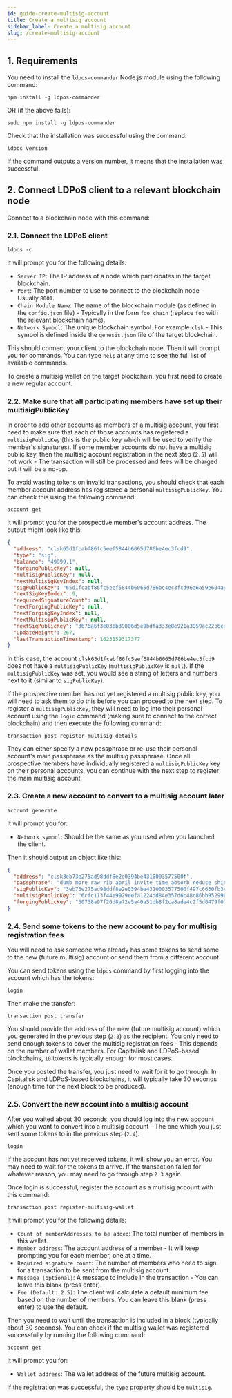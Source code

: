 ```yaml
---
id: guide-create-multisig-account
title: Create a multisig account
sidebar_label: Create a multisig account
slug: /create-multisig-account
---
```


## 1. Requirements

You need to install the `ldpos-commander` Node.js module using the following command:

```shell script
npm install -g ldpos-commander
```

OR (if the above fails):

```shell script
sudo npm install -g ldpos-commander
```

Check that the installation was successful using the command:

```shell script
ldpos version
```

If the command outputs a version number, it means that the installation was successful.

## 2. Connect LDPoS client to a relevant blockchain node

Connect to a blockchain node with this command:

### 2.1. Connect the LDPoS client

```shell script
ldpos -c
```

It will prompt you for the following details:

- `Server IP`: The IP address of a node which participates in the target blockchain.
- `Port`: The port number to use to connect to the blockchain node - Usually `8001`.
- `Chain Module Name`: The name of the blockchain module (as defined in the `config.json` file) - Typically in the form `foo_chain` (replace `foo` with the relevant blockchain name).
- `Network Symbol`: The unique blockchain symbol. For example `clsk` - This symbol is defined inside the `genesis.json` file of the target blockchain.

This should connect your client to the blockchain node. Then it will prompt you for commands.
You can type `help` at any time to see the full list of available commands.

To create a multisig wallet on the target blockchain, you first need to create a new regular account:

### 2.2. Make sure that all participating members have set up their multisigPublicKey

In order to add other accounts as members of a multisig account, you first need to make sure that each of those accounts has registered a `multisigPublicKey` (this is the public key which will be used to verify the member's signatures).
If some member accounts do not have a multisig public key, then the multisig account registration in the next step (`2.5`) will not work - The transaction will still be processed and fees will be charged but it will be a no-op.

To avoid wasting tokens on invalid transactions, you should check that each member account address has registered a personal `multisigPublicKey`.
You can check this using the following command:

```
account get
```

It will prompt you for the prospective member's account address.
The output might look like this:

```json
{
  "address": "clsk65d1fcabf86fc5eef5844b6065d786be4ec3fcd9",
  "type": "sig",
  "balance": "49999.1",
  "forgingPublicKey": null,
  "multisigPublicKey": null,
  "nextMultisigKeyIndex": null,
  "sigPublicKey": "65d1fcabf86fc5eef5844b6065d786be4ec3fcd96a6a59e604a949f563f11483",
  "nextSigKeyIndex": 9,
  "requiredSignatureCount": null,
  "nextForgingPublicKey": null,
  "nextForgingKeyIndex": null,
  "nextMultisigPublicKey": null,
  "nextSigPublicKey": "3676a6f3e83bb39006d5e9bdfa333e8e921a3859ac22b6cd185ad1155c94517e",
  "updateHeight": 267,
  "lastTransactionTimestamp": 1623159317377
}
```

In this case, the account `clsk65d1fcabf86fc5eef5844b6065d786be4ec3fcd9` does not have a `multisigPublicKey` (`multisigPublicKey` is `null`).
If the `multisigPublicKey` was set, you would see a string of letters and numbers next to it (similar to `sigPublicKey`).

If the prospective member has not yet registered a multisig public key, you will need to ask them to do this before you can proceed to the next step.
To register a `multisigPublicKey`, they will need to log into their personal account using the `login` command (making sure to connect to the correct blockchain) and then execute the following command:

```
transaction post register-multisig-details
```

They can either specify a new passphrase or re-use their personal account's main passphrase as the multisig passphrase.
Once all prospective members have individually registered a `multisigPublicKey` key on their personal accounts, you can continue with the next step to register the main multisig account.

### 2.3. Create a new account to convert to a multisig account later

```
account generate
```

It will prompt you for:

- `Network symbol`: Should be the same as you used when you launched the client.

Then it should output an object like this:

```json
{
  "address": "clsk3eb73e275ad98ddf8e2e0394be4310003577500f",
  "passphrase": "dumb more raw rib april invite time absorb reduce shine cycle cargo",
  "sigPublicKey": "3eb73e275ad98ddf8e2e0394be4310003577500f497c6630fb3cef83fac4fcfd",
  "multisigPublicKey": "6cfc113f44e9929eefa1224dd84e357d6c48c86bb9529961cbc3ac084e6f0fcd",
  "forgingPublicKey": "30738a97f26d8a72e5a40a51db8f2ca8ade4c2f5d0479f07e3b5259e28939777"
}
```

### 2.4. Send some tokens to the new account to pay for multisig registration fees

You will need to ask someone who already has some tokens to send some to the new (future multisig) account or send them from a different account.

You can send tokens using the `ldpos` command by first logging into the account which has the tokens:

```
login
```

Then make the transfer:

```
transaction post transfer
```

You should provide the address of the new (future multisig account) which you generated in the previous step (`2.3`) as the recipient.
You only need to send enough tokens to cover the multisig registration fees - This depends on the number of wallet members.
For Capitalisk and LDPoS-based blockchains, `10` tokens is typically enough for most cases.

Once you posted the transfer, you just need to wait for it to go through.
In Capitalisk and LDPoS-based blockchains, it will typically take 30 seconds (enough time for the next block to be produced).

### 2.5. Convert the new account into a multisig account

After you waited about 30 seconds, you should log into the new account which you want to convert into a multisig account - The one which you just sent some tokens to in the previous step (`2.4`).

```
login
```

If the account has not yet received tokens, it will show you an error. You may need to wait for the tokens to arrive.
If the transaction failed for whatever reason, you may need to go through step `2.3` again.

Once login is successful, register the account as a multisig account with this command:

```
transaction post register-multisig-wallet
```

It will prompt you for the following details:

- `Count of memberAddresses to be added`: The total number of members in this wallet.
- `Member address`: The account address of a member - It will keep prompting you for each member, one at a time.
- `Required signature count`: The number of members who need to sign for a transaction to be sent from the multisig account.
- `Message (optional)`: A message to include in the transaction - You can leave this blank (press enter).
- `Fee (Default: 2.5)`: The client will calculate a default minimum fee based on the number of members. You can leave this blank (press enter) to use the default.

Then you need to wait until the transaction is included in a block (typically about 30 seconds).
You can check if the multisig wallet was registered successfully by running the following command:

```
account get
```

It will prompt you for:

- `Wallet address`: The wallet address of the future multisig account.

If the registration was successful, the `type` property should be `multisig`.
